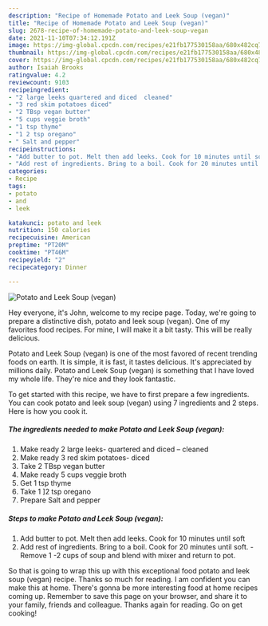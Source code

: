 ```yaml
---
description: "Recipe of Homemade Potato and Leek Soup (vegan)"
title: "Recipe of Homemade Potato and Leek Soup (vegan)"
slug: 2678-recipe-of-homemade-potato-and-leek-soup-vegan
date: 2021-11-10T07:34:12.191Z
image: https://img-global.cpcdn.com/recipes/e21fb177530158aa/680x482cq70/potato-and-leek-soup-vegan-recipe-main-photo.jpg
thumbnail: https://img-global.cpcdn.com/recipes/e21fb177530158aa/680x482cq70/potato-and-leek-soup-vegan-recipe-main-photo.jpg
cover: https://img-global.cpcdn.com/recipes/e21fb177530158aa/680x482cq70/potato-and-leek-soup-vegan-recipe-main-photo.jpg
author: Isaiah Brooks
ratingvalue: 4.2
reviewcount: 9103
recipeingredient:
- "2 large leeks quartered and diced  cleaned"
- "3 red skim potatoes diced"
- "2 TBsp vegan butter"
- "5 cups veggie broth"
- "1 tsp thyme"
- "1 2 tsp oregano"
- " Salt and pepper"
recipeinstructions:
- "Add butter to pot. Melt then add leeks. Cook for 10 minutes until soft"
- "Add rest of ingredients. Bring to a boil. Cook for 20 minutes until soft. Remove 1 -2 cups of soup and blend with mixer and return to pot."
categories:
- Recipe
tags:
- potato
- and
- leek

katakunci: potato and leek 
nutrition: 150 calories
recipecuisine: American
preptime: "PT20M"
cooktime: "PT46M"
recipeyield: "2"
recipecategory: Dinner

---
```



![Potato and Leek Soup (vegan)](https://img-global.cpcdn.com/recipes/e21fb177530158aa/680x482cq70/potato-and-leek-soup-vegan-recipe-main-photo.jpg)

Hey everyone, it's John, welcome to my recipe page. Today, we're going to prepare a distinctive dish, potato and leek soup (vegan). One of my favorites food recipes. For mine, I will make it a bit tasty. This will be really delicious.



Potato and Leek Soup (vegan) is one of the most favored of recent trending foods on earth. It is simple, it is fast, it tastes delicious. It's appreciated by millions daily. Potato and Leek Soup (vegan) is something that I have loved my whole life. They're nice and they look fantastic.


To get started with this recipe, we have to first prepare a few ingredients. You can cook potato and leek soup (vegan) using 7 ingredients and 2 steps. Here is how you cook it.

<!--inarticleads1-->

##### The ingredients needed to make Potato and Leek Soup (vegan):

1. Make ready 2 large leeks- quartered and diced – cleaned
1. Make ready 3 red skim potatoes- diced
1. Take 2 TBsp vegan butter
1. Make ready 5 cups veggie broth
1. Get 1 tsp thyme
1. Take 1 ]2 tsp oregano
1. Prepare  Salt and pepper




<!--inarticleads2-->

##### Steps to make Potato and Leek Soup (vegan):

1. Add butter to pot. Melt then add leeks. Cook for 10 minutes until soft
1. Add rest of ingredients. Bring to a boil. Cook for 20 minutes until soft. - Remove 1 -2 cups of soup and blend with mixer and return to pot.




So that is going to wrap this up with this exceptional food potato and leek soup (vegan) recipe. Thanks so much for reading. I am confident you can make this at home. There's gonna be more interesting food at home recipes coming up. Remember to save this page on your browser, and share it to your family, friends and colleague. Thanks again for reading. Go on get cooking!
